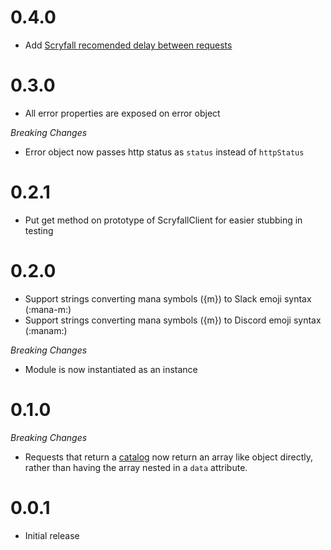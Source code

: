 # 0.4.0
* Add [Scryfall recomended delay between requests](https://scryfall.com/docs/api#rate-limits-and-good-citizenship)

# 0.3.0

* All error properties are exposed on error object

_Breaking Changes_
* Error object now passes http status as `status` instead of `httpStatus`

# 0.2.1

* Put get method on prototype of ScryfallClient for easier stubbing in testing

# 0.2.0

* Support strings converting mana symbols ({m}) to Slack emoji syntax (:mana-m:)
* Support strings converting mana symbols ({m}) to Discord emoji syntax (:manam:)

_Breaking Changes_
* Module is now instantiated as an instance

# 0.1.0

_Breaking Changes_
* Requests that return a [catalog](https://scryfall.com/docs/api/catalogs) now return an array like object directly, rather than having the array nested in a `data` attribute.

# 0.0.1

* Initial release
